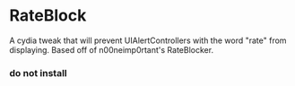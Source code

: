 # RateBlock
A cydia tweak that will prevent UIAlertControllers with the word "rate" from displaying. Based off of n00neimp0rtant's RateBlocker.
### do not install 
